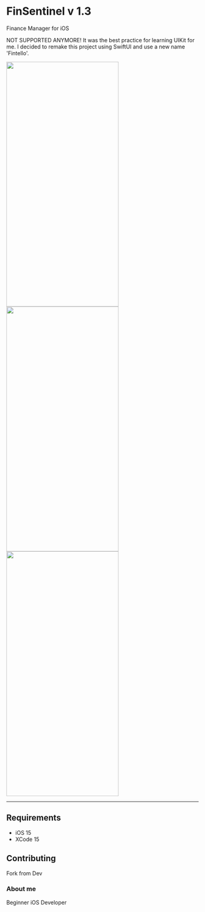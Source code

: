 # FinSentinel v 1.3

Finance Manager for iOS

NOT SUPPORTED ANYMORE!
It was the best practice for learning UIKit for me. 
I decided to remake this project using SwiftUI and use a new name 'Fintello'.

<img src="https://github.com/SavelyUkuren/FinSentinel/assets/125015568/49e6ced7-c361-421b-af2f-d182e9d23b9e" width="294" height="639">
<img src="https://github.com/SavelyUkuren/FinSentinel/assets/125015568/c447f25e-0c0f-4997-81e2-7f45aa51887b" width="294" height="639">
<img src="https://github.com/SavelyUkuren/FinSentinel/assets/125015568/a59ba66f-0d50-4c7a-a31e-9d1c10bb981c" width="294" height="639">

<hr>

## Requirements
- iOS 15
- XCode 15

## Contributing
Fork from Dev

### About me 
Beginner iOS Developer
